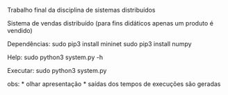 Trabalho final da disciplina de sistemas distribuídos

Sistema de vendas distribuído (para fins didáticos apenas um produto é vendido)

Dependências:
sudo pip3 install mininet
sudo pip3 install numpy

Help:
sudo python3 system.py -h

Executar:
sudo python3 system.py

obs: 
	* olhar apresentação
	* saídas dos tempos de execuções são geradas



